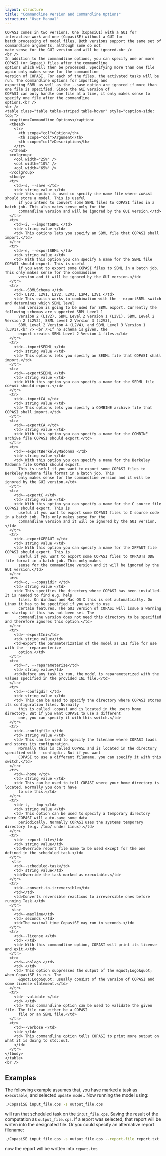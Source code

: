 ```yaml
---
layout: structure
title: "Commandline Version and Commandline Options"
structure: "User_Manual"
---
```


<div class="row">
  <div class="col-xs-12">

    COPASI comes in two versions. One (CopasiUI) with a GUI for interactive work and one (CopasiSE) without a GUI for
    batch processing of model files. Both versions support the same set of commandline arguments, although some do not
    make sense for the GUI version and will be ignored.<br />
    <br />
    In addition to the commandline options, you can specify one or more COPASI (or Gepasi) files after the commandline
    options which will then be processed. Specifying more than one file again only makes sense for the commandline
    version of COPASI. For each of the files, the activated tasks will be run. The commandline options for importing and
    exporting SBML as well as the --save option are ignored if more than one file is specified. Since the GUI version of
    COPASI can only handle one file at a time, it only makes sense to specify one file after the commandline
    options.<br />
    <br />
    <table class="table table-striped table-hover" style="caption-side: top;">
      <caption>Commandline Options</caption>
      <thead>
        <tr>
          <th scope="col">Option</th>
          <th scope="col">Argument</th>
          <th scope="col">Description</th>
        </tr>
      </thead>
      <colgroup>
        <col width="25%" />
        <col width="10%" />
        <col width="65%" />
      </colgroup>
      <tbody>
      <tr>
        <td>-s, --save </td>
        <td> string value </td>
        <td> This option is used to specify the name file where COPASI should store a model. This is useful
          if you intend to convert some SBML files to COPASI files in a batch job. This also makes sense only for the
          commandline version and will be ignored by the GUI version.</td>
      </tr>
      <tr>
        <td>-i, --importSBML </td>
        <td> string value </td>
        <td> This options lets you specify an SBML file that COPASI shall import.</td>
      </tr>
      <tr>
        <td>-e, --exportSBML </td>
        <td> string value </td>
        <td> With this option you can specify a name for the SBML file COPASI should export. This is useful
          if you want to export some COPASI files to SBML in a batch job. This only makes sense for the commandline
          version and it will be ignored by the GUI version.</td>
      </tr>
      <tr>
        <td>--SBMLSchema </td>
        <td> L1V2, L2V1, L2V2, L2V3, L2V4, L3V1 </td>
        <td> This switch works in combination with the --exportSBML switch and determines which SBML level
          and version is going to be used for SBML export. Currently the following schemas are supported SBML Level 1
          Version 2 (L1V2), SBML Level 2 Version 1 (L2V1), SBML Level 2 Version 2 (L2V2), SBML Level 2 Version 3 (L2V3),
          SBML Level 2 Version 4 (L2V4), and SBML Level 3 Version 1 (L3V1).<br /> <br />If no schema is given, the
          export creates SBML Level 2 Version 4 files.</td>
      </tr>
      <tr>
        <td>--importSEDML </td>
        <td> string value </td>
        <td> This options lets you specify an SEDML file that COPASI shall import.</td>
      </tr>
      <tr>
        <td>--exportSEDML </td>
        <td> string value </td>
        <td> With this option you can specify a name for the SEDML file COPASI should export.</td>
      </tr>
      <tr>
        <td>--importCA </td>
        <td> string value </td>
        <td> This options lets you specify a COMBINE archive file that COPASI shall import.</td>
      </tr>
      <tr>
        <td>--exportCA </td>
        <td> string value </td>
        <td> With this option you can specify a name for the COMBINE archive file COPASI should export.</td>
      </tr>
      <tr>
        <td>--exportBerkeleyMadonna </td>
        <td> string value </td>
        <td> With this option you can specify a name for the Berkeley Madonna file COPASI should export.
          This is useful if you want to export some COPASI files to Berkeley Madonna file format in a batch job. This
          only makes sense for the commandline version and it will be ignored by the GUI version.</td>
      </tr>
      <tr>
        <td>--exportC </td>
        <td> string value </td>
        <td> With this option you can specify a name for the C source file COPASI should export. This is
          useful if you want to export some COPASI files to C source code in a batch job. This only makes sense for the
          commandline version and it will be ignored by the GUI version.</td>
      </tr>
      <tr>
        <td>--exportXPPAUT </td>
        <td> string value </td>
        <td> With this option you can specify a name for the XPPAUT file COPASI should export. This is
          useful if you want to export some COPASI files to XPPAUTs ODE file format in a batch job. This only makes
          sense for the commandline version and it will be ignored by the GUI version.</td>
      </tr>
      <tr>
        <td>-c, --copasidir </td>
        <td> string value </td>
        <td> This specifies the directory where COPASI has been installed. It is needed to find e.g. help
          files. On Windows and Mac OS X this is set automatically. On Linux it has to be specified if you want to use
          certain features. The GUI version of COPASI will issue a warning on startup if this has not been set. The
          commandline version does not need this directory to be specified and therefore ignores this option.</td>
      </tr>
      <tr>
        <td>--exportIni</td>
        <td> string value</td>
        <td>export the parameterization of the model as INI file for use with the --reparameterize
          option.</td>
      </tr>
      <tr>
        <td>-r, --reparameterize</td>
        <td> string value</td>
        <td>Before any task is run, the model is reparameterized with the values specified in the provided INI file.</td>
      </tr>
      <tr>
        <td>--configdir </td>
        <td> string value </td>
        <td> This can be used to specify the directory where COPASI stores its configuration files. Normally
          this is called .copasi and is located in the users home directory. But if you want COPASI to use a different
          one, you can specify it with this switch.</td>
      </tr>
      <tr>
        <td>--configfile </td>
        <td> string value </td>
        <td> This can be used to specify the filename where COPASI loads and stores its configuration.
          Normally this is called COPASI and is located in the directory specified with --configdir. But if you want
          COPASI to use a different filename, you can specify it with this switch.</td>
      </tr>
      <tr>
        <td>--home </td>
        <td> string value </td>
        <td> This can be used to tell COPASI where your home directory is located. Normally you don't have
          to use this.</td>
      </tr>
      <tr>
        <td>-t, --tmp </td>
        <td> string value </td>
        <td> This option can be used to specify a temporary directory where COPASI will auto-save some data
          periodically. Normally COPASI uses the systems temporary directory (e.g. /tmp/ under Linux).</td>
      </tr>
      <tr>
        <td>--report-file</td>
        <td> string value</td>
        <td>Override report file name to be used except for the one defined in the scheduled task.</td>
      </tr>
       <tr>
        <td>--scheduled-task</td>
        <td> string value</td>
        <td>Override the task marked as executable.</td>
      </tr>
      <tr>
        <td>--convert-to-irreversible</td>
        <td></td>
        <td>Converts reversible reactions to irreversible ones before running Task.</td>
      </tr>
       <tr>
        <td>--maxTime</td>
        <td> seconds </td>
        <td>The maximal time CopasiSE may run in seconds.</td>
      </tr>
      <tr>
        <td>--license </td>
        <td> </td>
        <td> With this commandline option, COPASI will print its license and exit.</td>
      </tr>
      <tr>
        <td>--nologo </td>
        <td> </td>
        <td> This option suppresses the output of the &quot;Logo&quot; when CopasiSE is run. The
          &quot;Logo&quot; usually consist of the version of COPASI and some license statement.</td>
      </tr>
      <tr>
        <td>--validate </td>
        <td> </td>
        <td> This commandline option can be used to validate the given file. The file can either be a COPASI
          file or an SBML file.</td>
      </tr>
      <tr>
        <td>--verbose </td>
        <td> </td>
        <td> This commandline option tells COPASI to print more output on what it is doing to std::out.
        </td>
      </tr>
    </tbody>
    </table>
    <br />
  </div>
</div>

<div markdown="1">

## Examples
The following example assumes that, you have marked a task as
`executable`, and selected `update model`. Now running the model 
using: 

```bash
./CopasiSE input_file.cps -s output_file.cps 
```

will run that scheduled task on the `input_file.cps`. Saving the result 
of the computation as `output_file.cps`. If a report was selected, that report will be writen into the designated file. Or you could specify an
alternative report filename: 

```bash
./CopasiSE input_file.cps -s output_file.cps --report-file report.txt
```
now the report will be written into `report.txt`.

</div>